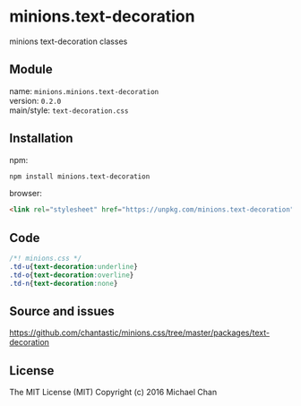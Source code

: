 # minions.text-decoration
minions text-decoration classes

## Module
name: `minions.minions.text-decoration`  
version: `0.2.0`  
main/style: `text-decoration.css`  

## Installation
npm:
```bash
npm install minions.text-decoration
```

browser:
```html
<link rel="stylesheet" href="https://unpkg.com/minions.text-decoration" />
```

## Code
```css
/*! minions.css */
.td-u{text-decoration:underline}
.td-o{text-decoration:overline}
.td-n{text-decoration:none}

```

## Source and issues

https://github.com/chantastic/minions.css/tree/master/packages/text-decoration

## License

The MIT License (MIT)
Copyright (c) 2016 Michael Chan
